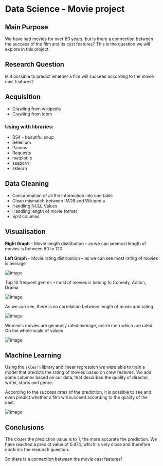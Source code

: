 # Data Science - Movie project

## Main Purpose
We have had movies for over 60 years, but is there a connection between the success of the film and its cast features? This is the question we will explore in this project.
## Research Question
Is it possible to predict whether a film will succeed according to the movie cast features?

## Acquisition
* Crawling from wikipedia
* Crawling from idbm

### Using with libraries:
* BS4 - beautiful soup
* Selenium
* Pandas
* Requests
* matplotlib
* seaborn
* sklearn

## Data Cleaning

* Concatenation of all the information into one table
* Clean mismatch between IMDB and Wikipedia
* Handling NULL Values 
* Handling length of movie format
* Split columns 


## Visualisation

**Right Graph** -  Movie length distribution – as we can seemost length of movies is between 80 to 120

**Left Graph** - Movie rating distribution – as we can see most rating of movies is average  

![image](https://user-images.githubusercontent.com/68842383/150825527-0ba5bbd8-c687-4bfe-94ba-f9e85e2986e5.png)



Top 10 frequent genres – most of movies is belong to Comedy, Action, Drama 

![image](https://user-images.githubusercontent.com/68842383/150825827-1a19b8a9-8b64-49e7-8191-6ca4e219d34e.png)


As we can see, there is no correlation between length of movie and rating

![image](https://user-images.githubusercontent.com/68842383/150825901-737da9b7-8af5-48a9-88fd-808d3b3b033f.png)


Women's movies are generally rated average, unlike men which are rated On the whole scale of values

![image](https://user-images.githubusercontent.com/68842383/150825975-14f3f0af-79e5-456b-b8a8-8a1e6a4d0be0.png)


## Machine Learning

Using the `sklearn` library and linear regression we were able
to train a model that predicts the rating of movies based 
on crew features. We add some columns based on our data,
that described the quality of director, writer, starts and genre.

According to the success rates of the prediction,
 it is possible to see and even predict whether a film
 will succeed according to the quality of the cast.
 
 
![image](https://user-images.githubusercontent.com/68842383/150826352-ea1cd044-6cc2-4dce-a84d-0a0cb9d24e5e.png)

## Conclusions

The closer the prediction value is to 1, the more accurate the prediction. We have reached a predict value of 0.874, which is very close and therefore confirms the research question.

So there is a connection between the movie cast features!
